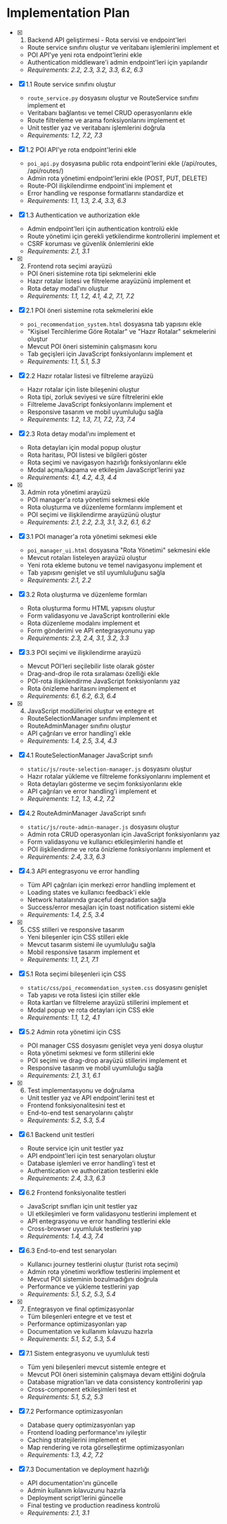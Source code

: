 # Implementation Plan

- [x] 1. Backend API geliştirmesi - Rota servisi ve endpoint'leri
  - Route service sınıfını oluştur ve veritabanı işlemlerini implement et
  - POI API'ye yeni rota endpoint'lerini ekle
  - Authentication middleware'i admin endpoint'leri için yapılandır
  - _Requirements: 2.2, 2.3, 3.2, 3.3, 6.2, 6.3_

- [x] 1.1 Route service sınıfını oluştur
  - `route_service.py` dosyasını oluştur ve RouteService sınıfını implement et
  - Veritabanı bağlantısı ve temel CRUD operasyonlarını ekle
  - Route filtreleme ve arama fonksiyonlarını implement et
  - Unit testler yaz ve veritabanı işlemlerini doğrula
  - _Requirements: 1.2, 7.2, 7.3_

- [x] 1.2 POI API'ye rota endpoint'lerini ekle
  - `poi_api.py` dosyasına public rota endpoint'lerini ekle (/api/routes, /api/routes/<id>)
  - Admin rota yönetimi endpoint'lerini ekle (POST, PUT, DELETE)
  - Route-POI ilişkilendirme endpoint'ini implement et
  - Error handling ve response formatlarını standardize et
  - _Requirements: 1.1, 1.3, 2.4, 3.3, 6.3_

- [x] 1.3 Authentication ve authorization ekle
  - Admin endpoint'leri için authentication kontrolü ekle
  - Route yönetimi için gerekli yetkilendirme kontrollerini implement et
  - CSRF koruması ve güvenlik önlemlerini ekle
  - _Requirements: 2.1, 3.1_

- [x] 2. Frontend rota seçimi arayüzü
  - POI öneri sistemine rota tipi sekmelerini ekle
  - Hazır rotalar listesi ve filtreleme arayüzünü implement et
  - Rota detay modal'ını oluştur
  - _Requirements: 1.1, 1.2, 4.1, 4.2, 7.1, 7.2_

- [x] 2.1 POI öneri sistemine rota sekmelerini ekle
  - `poi_recommendation_system.html` dosyasına tab yapısını ekle
  - "Kişisel Tercihlerime Göre Rotalar" ve "Hazır Rotalar" sekmelerini oluştur
  - Mevcut POI öneri sisteminin çalışmasını koru
  - Tab geçişleri için JavaScript fonksiyonlarını implement et
  - _Requirements: 1.1, 5.1, 5.3_

- [x] 2.2 Hazır rotalar listesi ve filtreleme arayüzü
  - Hazır rotalar için liste bileşenini oluştur
  - Rota tipi, zorluk seviyesi ve süre filtrelerini ekle
  - Filtreleme JavaScript fonksiyonlarını implement et
  - Responsive tasarım ve mobil uyumluluğu sağla
  - _Requirements: 1.2, 1.3, 7.1, 7.2, 7.3, 7.4_

- [x] 2.3 Rota detay modal'ını implement et
  - Rota detayları için modal popup oluştur
  - Rota haritası, POI listesi ve bilgileri göster
  - Rota seçimi ve navigasyon hazırlığı fonksiyonlarını ekle
  - Modal açma/kapama ve etkileşim JavaScript'lerini yaz
  - _Requirements: 4.1, 4.2, 4.3, 4.4_

- [x] 3. Admin rota yönetimi arayüzü
  - POI manager'a rota yönetimi sekmesi ekle
  - Rota oluşturma ve düzenleme formlarını implement et
  - POI seçimi ve ilişkilendirme arayüzünü oluştur
  - _Requirements: 2.1, 2.2, 2.3, 3.1, 3.2, 6.1, 6.2_

- [x] 3.1 POI manager'a rota yönetimi sekmesi ekle
  - `poi_manager_ui.html` dosyasına "Rota Yönetimi" sekmesini ekle
  - Mevcut rotaları listeleyen arayüzü oluştur
  - Yeni rota ekleme butonu ve temel navigasyonu implement et
  - Tab yapısını genişlet ve stil uyumluluğunu sağla
  - _Requirements: 2.1, 2.2_

- [x] 3.2 Rota oluşturma ve düzenleme formları
  - Rota oluşturma formu HTML yapısını oluştur
  - Form validasyonu ve JavaScript kontrollerini ekle
  - Rota düzenleme modalını implement et
  - Form gönderimi ve API entegrasyonunu yap
  - _Requirements: 2.3, 2.4, 3.1, 3.2, 3.3_

- [x] 3.3 POI seçimi ve ilişkilendirme arayüzü
  - Mevcut POI'leri seçilebilir liste olarak göster
  - Drag-and-drop ile rota sıralaması özelliği ekle
  - POI-rota ilişkilendirme JavaScript fonksiyonlarını yaz
  - Rota önizleme haritasını implement et
  - _Requirements: 6.1, 6.2, 6.3, 6.4_

- [x] 4. JavaScript modüllerini oluştur ve entegre et
  - RouteSelectionManager sınıfını implement et
  - RouteAdminManager sınıfını oluştur
  - API çağrıları ve error handling'i ekle
  - _Requirements: 1.4, 2.5, 3.4, 4.3_

- [x] 4.1 RouteSelectionManager JavaScript sınıfı
  - `static/js/route-selection-manager.js` dosyasını oluştur
  - Hazır rotalar yükleme ve filtreleme fonksiyonlarını implement et
  - Rota detayları gösterme ve seçim fonksiyonlarını ekle
  - API çağrıları ve error handling'i implement et
  - _Requirements: 1.2, 1.3, 4.2, 7.2_

- [x] 4.2 RouteAdminManager JavaScript sınıfı
  - `static/js/route-admin-manager.js` dosyasını oluştur
  - Admin rota CRUD operasyonları için JavaScript fonksiyonlarını yaz
  - Form validasyonu ve kullanıcı etkileşimlerini handle et
  - POI ilişkilendirme ve rota önizleme fonksiyonlarını implement et
  - _Requirements: 2.4, 3.3, 6.3_

- [x] 4.3 API entegrasyonu ve error handling
  - Tüm API çağrıları için merkezi error handling implement et
  - Loading states ve kullanıcı feedback'i ekle
  - Network hatalarında graceful degradation sağla
  - Success/error mesajları için toast notification sistemi ekle
  - _Requirements: 1.4, 2.5, 3.4_

- [x] 5. CSS stilleri ve responsive tasarım
  - Yeni bileşenler için CSS stilleri ekle
  - Mevcut tasarım sistemi ile uyumluluğu sağla
  - Mobil responsive tasarım implement et
  - _Requirements: 1.1, 2.1, 7.1_

- [x] 5.1 Rota seçimi bileşenleri için CSS
  - `static/css/poi_recommendation_system.css` dosyasını genişlet
  - Tab yapısı ve rota listesi için stiller ekle
  - Rota kartları ve filtreleme arayüzü stillerini implement et
  - Modal popup ve rota detayları için CSS ekle
  - _Requirements: 1.1, 1.2, 4.1_

- [x] 5.2 Admin rota yönetimi için CSS
  - POI manager CSS dosyasını genişlet veya yeni dosya oluştur
  - Rota yönetimi sekmesi ve form stillerini ekle
  - POI seçimi ve drag-drop arayüzü stillerini implement et
  - Responsive tasarım ve mobil uyumluluğu sağla
  - _Requirements: 2.1, 3.1, 6.1_

- [x] 6. Test implementasyonu ve doğrulama
  - Unit testler yaz ve API endpoint'lerini test et
  - Frontend fonksiyonalitesini test et
  - End-to-end test senaryolarını çalıştır
  - _Requirements: 5.2, 5.3, 5.4_

- [x] 6.1 Backend unit testleri
  - Route service için unit testler yaz
  - API endpoint'leri için test senaryoları oluştur
  - Database işlemleri ve error handling'i test et
  - Authentication ve authorization testlerini ekle
  - _Requirements: 2.4, 3.3, 6.3_

- [x] 6.2 Frontend fonksiyonalite testleri
  - JavaScript sınıfları için unit testler yaz
  - UI etkileşimleri ve form validasyonu testlerini implement et
  - API entegrasyonu ve error handling testlerini ekle
  - Cross-browser uyumluluk testlerini yap
  - _Requirements: 1.4, 4.3, 7.4_

- [x] 6.3 End-to-end test senaryoları
  - Kullanıcı journey testlerini oluştur (turist rota seçimi)
  - Admin rota yönetimi workflow testlerini implement et
  - Mevcut POI sisteminin bozulmadığını doğrula
  - Performance ve yükleme testlerini yap
  - _Requirements: 5.1, 5.2, 5.3, 5.4_

- [x] 7. Entegrasyon ve final optimizasyonlar
  - Tüm bileşenleri entegre et ve test et
  - Performance optimizasyonları yap
  - Documentation ve kullanım kılavuzu hazırla
  - _Requirements: 5.1, 5.2, 5.3, 5.4_

- [x] 7.1 Sistem entegrasyonu ve uyumluluk testi
  - Tüm yeni bileşenleri mevcut sistemle entegre et
  - Mevcut POI öneri sisteminin çalışmaya devam ettiğini doğrula
  - Database migration'ları ve data consistency kontrollerini yap
  - Cross-component etkileşimleri test et
  - _Requirements: 5.1, 5.2, 5.3_

- [x] 7.2 Performance optimizasyonları
  - Database query optimizasyonları yap
  - Frontend loading performance'ını iyileştir
  - Caching stratejilerini implement et
  - Map rendering ve rota görselleştirme optimizasyonları
  - _Requirements: 1.3, 4.2, 7.2_

- [x] 7.3 Documentation ve deployment hazırlığı
  - API documentation'ını güncelle
  - Admin kullanım kılavuzunu hazırla
  - Deployment script'lerini güncelle
  - Final testing ve production readiness kontrolü
  - _Requirements: 2.1, 3.1_